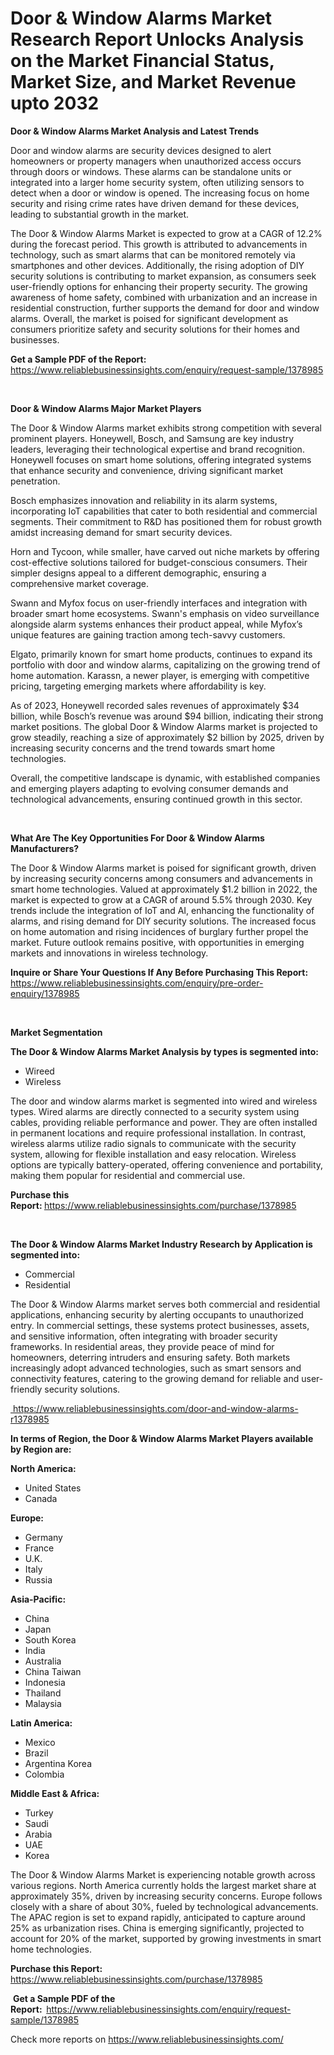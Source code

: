 <p><h1>Door & Window Alarms Market Research Report Unlocks Analysis on the Market Financial Status, Market Size, and Market Revenue upto 2032</h1></p><p><strong>Door & Window Alarms Market Analysis and Latest Trends</strong></p>
<p><p>Door and window alarms are security devices designed to alert homeowners or property managers when unauthorized access occurs through doors or windows. These alarms can be standalone units or integrated into a larger home security system, often utilizing sensors to detect when a door or window is opened. The increasing focus on home security and rising crime rates have driven demand for these devices, leading to substantial growth in the market.</p><p>The Door & Window Alarms Market is expected to grow at a CAGR of 12.2% during the forecast period. This growth is attributed to advancements in technology, such as smart alarms that can be monitored remotely via smartphones and other devices. Additionally, the rising adoption of DIY security solutions is contributing to market expansion, as consumers seek user-friendly options for enhancing their property security. The growing awareness of home safety, combined with urbanization and an increase in residential construction, further supports the demand for door and window alarms. Overall, the market is poised for significant development as consumers prioritize safety and security solutions for their homes and businesses.</p></p>
<p><strong>Get a Sample PDF of the Report:&nbsp;</strong> <a href="https://www.reliablebusinessinsights.com/enquiry/request-sample/1378985?utm_campaign=2527&utm_medium=2&utm_source=Github&utm_content=ia&utm_term=21022025&utm_id=door-window-alarms">https://www.reliablebusinessinsights.com/enquiry/request-sample/1378985</a></p>
<p>&nbsp;</p>
<p><strong>Door & Window Alarms Major Market Players</strong></p>
<p><p>The Door & Window Alarms market exhibits strong competition with several prominent players. Honeywell, Bosch, and Samsung are key industry leaders, leveraging their technological expertise and brand recognition. Honeywell focuses on smart home solutions, offering integrated systems that enhance security and convenience, driving significant market penetration.</p><p>Bosch emphasizes innovation and reliability in its alarm systems, incorporating IoT capabilities that cater to both residential and commercial segments. Their commitment to R&D has positioned them for robust growth amidst increasing demand for smart security devices.</p><p>Horn and Tycoon, while smaller, have carved out niche markets by offering cost-effective solutions tailored for budget-conscious consumers. Their simpler designs appeal to a different demographic, ensuring a comprehensive market coverage.</p><p>Swann and Myfox focus on user-friendly interfaces and integration with broader smart home ecosystems. Swann's emphasis on video surveillance alongside alarm systems enhances their product appeal, while Myfox’s unique features are gaining traction among tech-savvy customers.</p><p>Elgato, primarily known for smart home products, continues to expand its portfolio with door and window alarms, capitalizing on the growing trend of home automation. Karassn, a newer player, is emerging with competitive pricing, targeting emerging markets where affordability is key.</p><p>As of 2023, Honeywell recorded sales revenues of approximately $34 billion, while Bosch’s revenue was around $94 billion, indicating their strong market positions. The global Door & Window Alarms market is projected to grow steadily, reaching a size of approximately $2 billion by 2025, driven by increasing security concerns and the trend towards smart home technologies.</p><p>Overall, the competitive landscape is dynamic, with established companies and emerging players adapting to evolving consumer demands and technological advancements, ensuring continued growth in this sector.</p></p>
<p>&nbsp;</p>
<p><strong>What Are The Key Opportunities For Door & Window Alarms Manufacturers?</strong></p>
<p><p>The Door & Window Alarms market is poised for significant growth, driven by increasing security concerns among consumers and advancements in smart home technologies. Valued at approximately $1.2 billion in 2022, the market is expected to grow at a CAGR of around 5.5% through 2030. Key trends include the integration of IoT and AI, enhancing the functionality of alarms, and rising demand for DIY security solutions. The increased focus on home automation and rising incidences of burglary further propel the market. Future outlook remains positive, with opportunities in emerging markets and innovations in wireless technology.</p></p>
<p><strong>Inquire or Share Your Questions If Any Before Purchasing This Report:</strong> <a href="https://www.reliablebusinessinsights.com/enquiry/pre-order-enquiry/1378985?utm_campaign=2527&utm_medium=2&utm_source=Github&utm_content=ia&utm_term=21022025&utm_id=door-window-alarms">https://www.reliablebusinessinsights.com/enquiry/pre-order-enquiry/1378985</a></p>
<p>&nbsp;</p>
<p><strong>Market Segmentation</strong></p>
<p><strong>The Door & Window Alarms Market Analysis by types is segmented into:</strong></p>
<p><ul><li>Wireed</li><li>Wireless</li></ul></p>
<p><p>The door and window alarms market is segmented into wired and wireless types. Wired alarms are directly connected to a security system using cables, providing reliable performance and power. They are often installed in permanent locations and require professional installation. In contrast, wireless alarms utilize radio signals to communicate with the security system, allowing for flexible installation and easy relocation. Wireless options are typically battery-operated, offering convenience and portability, making them popular for residential and commercial use.</p></p>
<p><strong>Purchase this Report:&nbsp;</strong><a href="https://www.reliablebusinessinsights.com/purchase/1378985?utm_campaign=2527&utm_medium=2&utm_source=Github&utm_content=ia&utm_term=21022025&utm_id=door-window-alarms">https://www.reliablebusinessinsights.com/purchase/1378985</a></p>
<p>&nbsp;</p>
<p><strong>The Door & Window Alarms Market Industry Research by Application is segmented into:</strong></p>
<p><ul><li>Commercial</li><li>Residential</li></ul></p>
<p><p>The Door & Window Alarms market serves both commercial and residential applications, enhancing security by alerting occupants to unauthorized entry. In commercial settings, these systems protect businesses, assets, and sensitive information, often integrating with broader security frameworks. In residential areas, they provide peace of mind for homeowners, deterring intruders and ensuring safety. Both markets increasingly adopt advanced technologies, such as smart sensors and connectivity features, catering to the growing demand for reliable and user-friendly security solutions.</p></p>
<p><a href="https://www.reliablebusinessinsights.com/door-and-window-alarms-r1378985?utm_campaign=2527&utm_medium=2&utm_source=Github&utm_content=ia&utm_term=21022025&utm_id=door-window-alarms">&nbsp;https://www.reliablebusinessinsights.com/door-and-window-alarms-r1378985</a></p>
<p><strong>In terms of Region, the Door & Window Alarms Market Players available by Region are:</strong></p>
<p>
    <p> <strong> North America: </strong>
        <ul>
            <li>United States</li>
            <li>Canada</li>
        </ul>
        </p> 
    <p> <strong> Europe: </strong>
        <ul>
            <li>Germany</li>
            <li>France</li>
            <li>U.K.</li>
            <li>Italy</li>
            <li>Russia</li>
        </ul>
        </p> 
    <p> <strong> Asia-Pacific: </strong>
        <ul>
            <li>China</li>
            <li>Japan</li>
            <li>South Korea</li>
            <li>India</li>
            <li>Australia</li>
            <li>China Taiwan</li>
            <li>Indonesia</li>
            <li>Thailand</li>
            <li>Malaysia</li>
        </ul>
        </p> 
    <p> <strong> Latin America: </strong>
        <ul>
            <li>Mexico</li>
            <li>Brazil</li>
            <li>Argentina Korea</li>
            <li>Colombia</li>
        </ul>
        </p> 
    <p> <strong> Middle East & Africa: </strong>
        <ul>
            <li>Turkey</li>
            <li>Saudi</li>
            <li>Arabia</li>
            <li>UAE</li>
            <li>Korea</li>
        </ul>
    </p>
    </p>
<p><p>The Door & Window Alarms Market is experiencing notable growth across various regions. North America currently holds the largest market share at approximately 35%, driven by increasing security concerns. Europe follows closely with a share of about 30%, fueled by technological advancements. The APAC region is set to expand rapidly, anticipated to capture around 25% as urbanization rises. China is emerging significantly, projected to account for 20% of the market, supported by growing investments in smart home technologies.</p></p>
<p><strong>Purchase this Report: </strong><a href="https://www.reliablebusinessinsights.com/purchase/1378985?utm_campaign=2527&utm_medium=2&utm_source=Github&utm_content=ia&utm_term=21022025&utm_id=door-window-alarms">https://www.reliablebusinessinsights.com/purchase/1378985</a></p>
<p>&nbsp;<strong>Get a Sample PDF of the Report:&nbsp;&nbsp;</strong><a href="https://www.reliablebusinessinsights.com/enquiry/request-sample/1378985?utm_campaign=2527&utm_medium=2&utm_source=Github&utm_content=ia&utm_term=21022025&utm_id=door-window-alarms">https://www.reliablebusinessinsights.com/enquiry/request-sample/1378985</a></p>
<p><strong></strong></p>
<p>Check more reports on <a href="https://www.reliablebusinessinsights.com/?utm_campaign=2527&utm_medium=2&utm_source=Github&utm_content=ia&utm_term=21022025&utm_id=door-window-alarms">https://www.reliablebusinessinsights.com/</a></p>